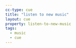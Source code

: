 ```yaml
---
cc-type: cue
title: "listen to new music"
layout: cue
property: listen-to-new-music
tags:
  - music
  - cue
---
```

